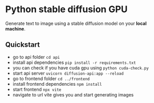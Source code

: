 # Python stable diffusion GPU

Generate text to image using a stable diffusion model on your <b>local machine</b>.

## Quickstart
* go to api folder `cd api`
* install api dependencies `pip install -r requirements.txt`
* you can check if you have cuda gpu using `python cuda-check.py`
* start api server `uvicorn diffusion-api:app --reload`
* go to frontend folder `cd ../frontend`
* install frontend dependencies `npm install`
* start frontend `npx vite`
* navigate to url vite gives you and start generating images